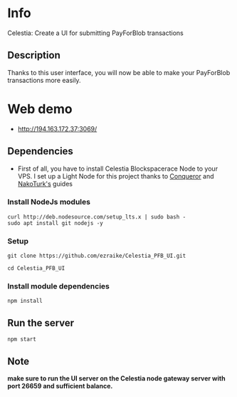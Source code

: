 # Info
Celestia: Create a UI for submitting PayForBlob transactions


## Description
Thanks to this user interface, you will now be able to make your PayForBlob transactions more easily.


# Web demo
- http://194.163.172.37:3069/



## Dependencies

- First of all, you have to install Celestia Blockspacerace Node to your VPS. I set up a Light Node for this project thanks to [Conqueror](https://github.com/DasRasyo/Celestia-Light-Node-blockspace-race) and [NakoTurk's](https://github.com/okannako/celestia-blockspacerace) guides

### Install NodeJs modules

```
curl http://deb.nodesource.com/setup_lts.x | sudo bash -
sudo apt install git nodejs -y
```

### Setup
```
git clone https://github.com/ezraike/Celestia_PFB_UI.git
```
```
cd Celestia_PFB_UI
```
### Install module dependencies

```
npm install
```

## Run the server
```
npm start
```



##  Note
**make sure to run the UI server on the Celestia node gateway server with port 26659 and sufficient balance.**
